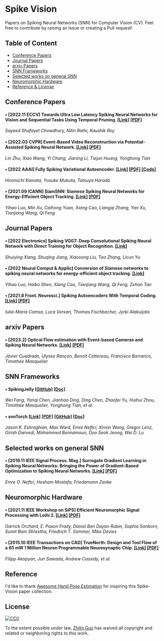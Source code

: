 # Spike Vision
Papers on Spiking Neural Networks (SNN) for Computer Vision (CV). Feel free to contribute by raising an Issue or creating a Pull request!

## Table of Content
 - [Conference Papers](#conference-papers)
 - [Journal Papers](#journal-papers)
 - [arxiv Papers](#arxiv-papers)
 - [SNN Frameworks](#snn-frameworks)
 - [Selected works on general SNN](#selected-works-on-general-snn)
 - [Neuromorphic Hardware](#neuromorphic-hardware)
 - [Reference & License](#reference)


## Conference Papers

#### • \[2022.11 ECCV\] Towards Ultra Low Latency Spiking Neural Networks for Vision and Sequential Tasks Using Temporal Pruning. [\[Link\]](https://link.springer.com/chapter/10.1007/978-3-031-20083-0_42) [\[PDF\]](https://link.springer.com/content/pdf/10.1007/978-3-031-20083-0.pdf?pdf=button)
_Sayeed Shafayet Chowdhury, Nitin Rathi, Kaushik Roy_

#### • \[2022.03 CVPR\] Event-Based Video Reconstruction via Potential-Assisted Spiking Neural Network. [\[Link\]](https://openaccess.thecvf.com/content/CVPR2022/html/Zhu_Event-Based_Video_Reconstruction_via_Potential-Assisted_Spiking_Neural_Network_CVPR_2022_paper.html) [\[PDF\]](https://openaccess.thecvf.com/content/CVPR2022/papers/Zhu_Event-Based_Video_Reconstruction_via_Potential-Assisted_Spiking_Neural_Network_CVPR_2022_paper.pdf)
_Lin Zhu, Xiao Wang, Yi Chang, Jianing Li, Tiejun Huang, Yonghong Tian_

#### • \[2022 AAAI\] Fully Spiking Variational Autoencoder. [\[Link\]](https://arxiv.org/abs/2110.00375) [\[PDF\]](https://arxiv.org/pdf/2110.00375.pdf) [\[Code\]](https://github.com/kamata1729/FullySpikingVAE)
_Hiromichi Kamata, Yusuke Mukuta, Tatsuya Harada_

#### • \[2021.09 ICANN\] SiamSNN: Siamese Spiking Neural Networks for Energy-Efficient Object Tracking. [\[Link\]](https://link.springer.com/chapter/10.1007/978-3-030-86383-8_15) [\[PDF\]](https://arxiv.org/pdf/2003.07584.pdf)
_Yihao Luo, Min Xu, Caihong Yuan, Xiang Cao, Liangqi Zhang, Yan Xu, Tianjiang Wang, Qi Feng_

## Journal Papers

#### • \[2022 Electronics\] Spiking VGG7: Deep Convolutional Spiking Neural Network with Direct Training for Object Recognition. [\[Link\]](https://www.mdpi.com/2079-9292/11/13/2097)
_Shuiying Xiang, Shuqing Jiang, Xiaosong Liu, Tao Zhang, Licun Yu_

#### • \[2022 Neural Comput & Applic\] Conversion of Siamese networks to spiking neural networks for energy-efficient object tracking. [\[Link\]](https://link.springer.com/article/10.1007/s00521-022-06984-1#citeas)
_Yihao Luo, Haibo Shen, Xiang Cao, Tianjiang Wang, Qi Feng, Zehan Tan_

#### • \[2021.8 Front. Neurosci.\] Spiking Autoencoders With Temporal Coding. [\[Link\]](https://www.frontiersin.org/articles/10.3389/fnins.2021.712667/full) [\[PDF\]](https://www.ncbi.nlm.nih.gov/pmc/articles/PMC8414972/pdf/fnins-15-712667.pdf) 
_Iulia-Maria Comsa, Luca Versari, Thomas Fischbacher, Jyrki Alakuijala_


## arxiv Papers

#### • \[2023.2\] Optical Flow estimation with Event-based Cameras and Spiking Neural Networks. [\[Link\]](https://arxiv.org/abs/2302.06492) [\[PDF\]](https://arxiv.org/pdf/2302.06492.pdf)
_Javier Cuadrado, Ulysse Rançon, Benoît Cottereau, Francisco Barranco, Timothée Masquelier_

## SNN Frameworks

#### • SpikingJelly [\[GitHub\]](https://github.com/fangwei123456/spikingjelly) [\[Doc\]](https://spikingjelly.readthedocs.io/zh_CN/0.0.0.0.12/#index-en)
_Wei Fang, Yanqi Chen, Jianhao Ding, Ding Chen, Zhaofei Yu, Huihui Zhou, Timothée Masquelier, Yonghong Tian, et al._


#### • snnTorch [\[Link\]](https://arxiv.org/abs/2109.12894) [\[PDF\]](https://arxiv.org/pdf/2109.12894.pdf) [\[GitHub\]](https://github.com/jeshraghian/snntorch) [\[Doc\]](https://snntorch.readthedocs.io/en/latest/)
_Jason K. Eshraghian, Max Ward, Emre Neftci, Xinxin Wang, Gregor Lenz, Girish Dwivedi, Mohammed Bennamoun, Doo Seok Jeong, Wei D. Lu_


## Selected works on general SNN
#### • \[2019.11 IEEE Signal Process. Mag.\] Surrogate Gradient Learning in Spiking Neural Networks: Bringing the Power of Gradient-Based Optimization to Spiking Neural Networks. [\[Link\]](https://ieeexplore.ieee.org/document/8891809) [\[PDF\]](https://ieeexplore.ieee.org/stamp/stamp.jsp?tp=&arnumber=8891809)
_Emre O. Neftci, Hesham Mostafa, Friedemann Zenke_

## Neuromorphic Hardware
#### • \[2021.11 IEEE Workshop on SiPS\] Efficient Neuromorphic Signal Processing with Loihi 2. [\[Link\]](https://ieeexplore.ieee.org/abstract/document/9605018) [\[PDF\]](https://ieeexplore.ieee.org/stamp/stamp.jsp?tp=&arnumber=9605018)
_Garrick Orchard, E. Paxon Frady, Daniel Ben Dayan Rubin, Sophia Sanborn,
Sumit Bam Shrestha, Friedrich T. Sommer, Mike Davies_

#### • \[2015.10 IEEE Transactions on CAD\] TrueNorth: Design and Tool Flow of a 65 mW 1 Million Neuron Programmable Neurosynaptic Chip. [\[Link\]](https://ieeexplore.ieee.org/document/7229264) [\[PDF\]](https://ieeexplore.ieee.org/stamp/stamp.jsp?tp=&arnumber=7229264)
_Filipp Akopyan, Jun Sawada, Andrew Cassidy, et al._

## Reference
I'd like to thank [Awesome Hand Pose Estimation](https://github.com/xinghaochen/awesome-hand-pose-estimation) for inspiring this Spike-Vision paper collection.

## License

[![CC0](https://mirrors.creativecommons.org/presskit/buttons/88x31/svg/cc-zero.svg)](https://creativecommons.org/publicdomain/zero/1.0)

To the extent possible under law, [Zhilin Guo](https://github.com/ZhilinGuo) has waived all copyright and related or neighboring rights to this work.